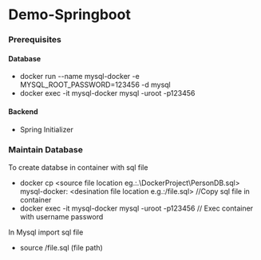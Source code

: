 # Demo-Springboot

### Prerequisites

#### Database 

* docker run --name mysql-docker -e MYSQL_ROOT_PASSWORD=123456 -d mysql 
* docker exec -it mysql-docker mysql -uroot -p123456

#### Backend

* Spring Initializer 


### Maintain Database 

To create databse in container with sql file

* docker cp <source file location eg.:.\DockerProject\PersonDB.sql>  mysql-docker: <desination file location e.g.:/file.sql>  //Copy sql file in container
* docker exec -it mysql-docker mysql -uroot -p123456  // Exec container with username password

In Mysql import sql file

* source /file.sql (file path)